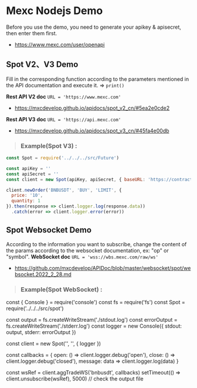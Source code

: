 # Mexc Nodejs Demo

Before you use the demo, you need to generate your apikey & apisecret, then enter them first.

* <https://www.mexc.com/user/openapi>

## Spot V2、V3 Demo 

Fill in the corresponding function according to the parameters mentioned in the API documentation and execute it. => `print()`

**Rest API V2 doc**   `URL = 'https://www.mexc.com'`

* <https://mxcdevelop.github.io/apidocs/spot_v2_cn/#5ea2e0cde2>

**Rest API V3 doc**   `URL = 'https://api.mexc.com'`

* <https://mxcdevelop.github.io/apidocs/spot_v3_cn/#45fa4e00db>


> ### Example(Spot V3) :
```node.js
const Spot = require('../../../src/Future')

const apiKey = ''
const apiSecret = ''
const client = new Spot(apiKey, apiSecret, { baseURL: 'https://contract.mexc.com' })

client.newOrder('BNBUSDT', 'BUY', 'LIMIT', {
  price: '10',
  quantity: 1 
}).then(response => client.logger.log(response.data))
  .catch(error => client.logger.error(error))
```

## Spot Websocket Demo 

According to the information you want to subscribe, change the content of the params according to the websocket documentation, ex: "op" or "symbol". 
**WebSocket doc**   `URL = 'wss://wbs.mexc.com/raw/ws'`

* <https://github.com/mxcdevelop/APIDoc/blob/master/websocket/spot/websocket.2022_2_28.md>


> ### Example(Spot WebSocket) :
const { Console } = require('console')
const fs = require('fs')
const Spot = require('../../../src/spot')

const output = fs.createWriteStream('./stdout.log')
const errorOutput = fs.createWriteStream('./stderr.log')
const logger = new Console({
  stdout: output,
  stderr: errorOutput
})

const client = new Spot('', '', {
  logger
})

const callbacks = {
  open: () => client.logger.debug('open'),
  close: () => client.logger.debug('closed'),
  message: data => client.logger.log(data)
}

const wsRef = client.aggTradeWS('bnbusdt', callbacks)
setTimeout(() => client.unsubscribe(wsRef), 5000)
// check the output file